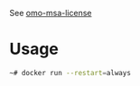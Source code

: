 See [omo-msa-license](https://github.com/xtech-cloud/omo-msa-license)

# Usage

```bash
~# docker run --restart=always 
```
